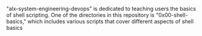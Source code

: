 "alx-system-engineering-devops" is dedicated to teaching users the basics of shell scripting. One of the directories in this repository is "0x00-shell-basics," which includes various scripts that cover different aspects of shell basics
